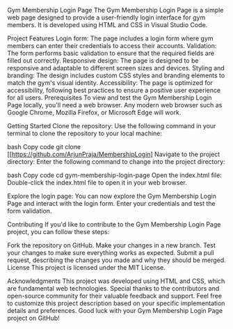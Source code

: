 Gym Membership Login Page
The Gym Membership Login Page is a simple web page designed to provide a user-friendly login interface for gym members. It is developed using HTML and CSS in Visual Studio Code.

Project Features
Login form: The page includes a login form where gym members can enter their credentials to access their accounts.
Validation: The form performs basic validation to ensure that the required fields are filled out correctly.
Responsive design: The page is designed to be responsive and adaptable to different screen sizes and devices.
Styling and branding: The design includes custom CSS styles and branding elements to match the gym's visual identity.
Accessibility: The page is optimized for accessibility, following best practices to ensure a positive user experience for all users.
Prerequisites
To view and test the Gym Membership Login Page locally, you'll need a web browser. Any modern web browser such as Google Chrome, Mozilla Firefox, or Microsoft Edge will work.

Getting Started
Clone the repository: Use the following command in your terminal to clone the repository to your local machine:

bash
Copy code
git clone [[https://github.com/ArjunPraja/MembershipLogin]
Navigate to the project directory: Enter the following command to change into the project directory:

bash
Copy code
cd gym-membership-login-page
Open the index.html file: Double-click the index.html file to open it in your web browser.

Explore the login page: You can now explore the Gym Membership Login Page and interact with the login form. Enter your credentials and test the form validation.

Contributing
If you'd like to contribute to the Gym Membership Login Page project, you can follow these steps:

Fork the repository on GitHub.
Make your changes in a new branch.
Test your changes to make sure everything works as expected.
Submit a pull request, describing the changes you made and why they should be merged.
License
This project is licensed under the MIT License.

Acknowledgments
This project was developed using HTML and CSS, which are fundamental web technologies.
Special thanks to the contributors and open-source community for their valuable feedback and support.
Feel free to customize this project description based on your specific implementation details and preferences. Good luck with your Gym Membership Login Page project on GitHub!




